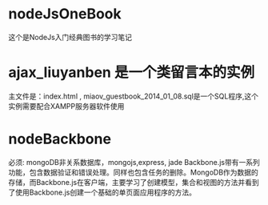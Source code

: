 # nodeJsOneBook
这个是NodeJs入门经典图书的学习笔记
# ajax_liuyanben 是一个类留言本的实例
主文件是：index.html , miaov_guestbook_2014_01_08.sql是一个SQL程序,这个实例需要配合XAMPP服务器软件使用
# nodeBackbone 
必须: mongoDB非关系数据库，mongojs,express, jade
Backbone.js带有一系列功能，包含数据验证和错误处理。同样也包含任务的删除。MongoDB作为数据的存储，而Backbone.js在客户端，主要学习了创建模型，集合和视图的方法并看到了使用Backbone.js创建一个基础的单页面应用程序的方法。
